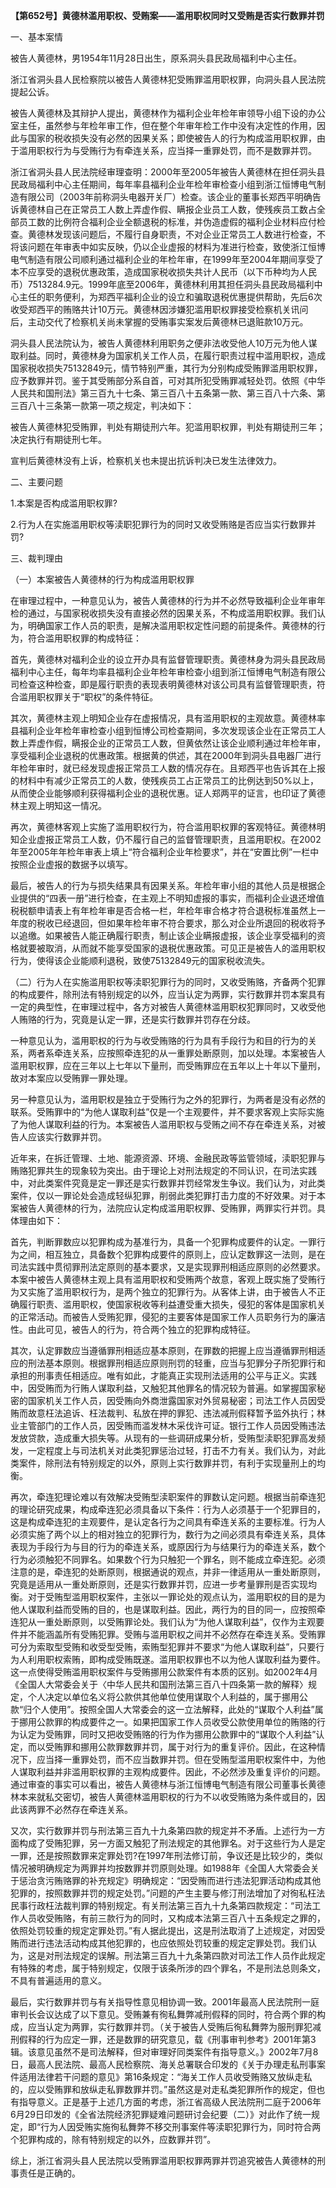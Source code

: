 **【第652号】黄德林滥用职权、受贿案——滥用职权同时又受贿是否实行数罪并罚**

一、基本案情

被告人黄德林，男1954年11月28日出生，原系洞头县民政局福利中心主任。

浙江省洞头县人民检察院以被告人黄德林犯受贿罪滥用职权罪，向洞头县人民法院提起公诉。

被告人黄德林及其辩护人提出，黄德林作为福利企业年检年审领导小组下设的办公室主任，虽然参与年检年审工作，但在整个年审年检工作中没有决定性的作用，因此与国家的税收损失没有必然的因果关系；即使被告人的行为构成滥用职权罪，由于滥用职权行为与受贿行为有牵连关系，应当择一重罪处罚，而不是数罪并罚。

浙江省洞头县人民法院经审理查明：2000年至2005年被告人黄德林在担任洞头县民政局福利中心主任期间，每年率县福利企业年检年审检查小组到浙江恒博电气制造有限公司（2003年前称洞头电器开关厂）检查。该企业的董事长郑西平明确告诉黄德林自己在正常员工人数上弄虚作假、瞒报企业员工人数，使残疾员工数占全部员工数的比例符合福利企业全额退税的标准，并伪造虚假的福利企业材料应付检查。黄德林发现该问题后，不履行自身职责，不对企业正常员工人数进行检查，不将该问题在年审表中如实反映，仍以企业虚报的材料为准进行检查，致使浙江恒博电气制造有限公司顺利通过福利企业的年检年审，在1999年至2004年期间享受了本不应享受的退税优惠政策，造成国家税收损失共计人民币（以下币种均为人民币）7513284.9元。1999年底至2006年，黄德林利用其担任洞头县民政局福利中心主任的职务便利，为郑西平福利企业的设立和骗取退税优惠提供帮助，先后6次收受郑西平的贿赂共计10万元。黄德林因涉嫌犯滥用职权罪接受检察机关讯问后，主动交代了检察机关尚未掌握的受贿事实案发后黄德林已退赃款10万元。

洞头县人民法院认为，被告人黄德林利用职务之便非法收受他人10万元为他人谋取利益。同时，黄德林身为国家机关工作人员，在履行职责过程中滥用职权，造成国家税收损失75132849元，情节特别严重，其行为分别构成受贿罪滥用职权罪，应予数罪并罚。鉴于其受贿部分系自首，可对其所犯受贿罪减轻处罚。依照《中华人民共和国刑法》第三百九十七条、第三百八十五条第一款、第三百八十六条、第三百八十三条第一款第一项之规定，判决如下：

被告人黄德林犯受贿罪，判处有期徒刑六年。犯滥用职权罪，判处有期徒刑三年；决定执行有期徒刑七年。

宣判后黄德林没有上诉，检察机关也未提出抗诉判决已发生法律效力。

二、主要问题

1.本案是否构成滥用职权罪?

2.行为人在实施滥用职权等渎职犯罪行为的同时又收受贿赂是否应当实行数罪并罚?

三、裁判理由

（一）本案被告人黄德林的行为构成滥用职权罪

在审理过程中，一种意见认为，被告人黄德林的行为并不必然导致福利企业年审年检的通过，与国家税收损失没有直接必然的因果关系，不构成滥用职权罪。我们认为，明确国家工作人员的职责，是解决滥用职权定性问题的前提条件。黄德林的行为，符合滥用职权罪的构成特征：

首先，黄德林对福利企业的设立开办具有监督管理职责。黄德林身为洞头县民政局福利中心主任，每年均率县福利企业年检年审检查小组到浙江恒博电气制造有限公司检查这种检查，即是履行职责的表现表明黄德林对该公司具有监督管理职责，符合滥用职权罪关于“职权”的条件特征。

其次，黄德林主观上明知企业存在虚报情况，具有滥用职权的主观故意。黄德林率县福利企业年检年审检查小组到恒博公司检查期间，多次发现该企业在正常员工人数上弄虚作假，瞒报企业的正常员工人数，但黄依然让该企业顺利通过年检年审，享受福利企业退税的优惠政策。根据黄的供述，其在2000年到洞头县电器厂进行年检年审时，就已经发现虚报正常员工人数的情况存在。且郑西平也告诉其在上报的材料中有减少正常员工的人数，使残疾员工占正常员工的比例达到50%以上，从而使企业能够顺利获得福利企业的退税优惠。证人郑两平的证言，也印证了黄德林主观上明知这一情况。

再次，黄德林客观上实施了滥用职权行为，符合滥用职权罪的客观特征。黄德林明知企业虚报正常员工人数，仍不履行自己的监督管理职责，且滥用职权。在2002年至2005年年检年审表上填上“符合福利企业年检要求”，并在“安置比例”一栏中按照企业虚报的数据予以填写。

最后，被告人的行为与损失结果具有因果关系。年检年审小组的其他人员是根据企业提供的“四表一册”进行检查，在主观上不明知虚报的事实，而福利企业退还增值税税额申请表上有年检年审是否合格一栏，年检年审合格才符合退税标准虽然上一年度的税收已经退回，但如果年检年审不符合要求，那么对企业所退回的税收将予以追缴。如果被告人能正确履行职责，制止该企业瞒报虚报，该企业享受福利的资格就要被取消，从而就不能享受国家的退税优惠政策。可见正是被告人的滥用职权行为，使得该企业能顺利退税，致使75132849元的国家税收流失。

（二）行为人在实施滥用职权等渎职犯罪行为的同时，又收受贿赂，齐备两个犯罪的构成要件，除刑法有特别规定的以外，应当认定为两罪，实行数罪并罚本案具有一定的典型性，在审理过程中，各方对被告人黄德林滥用职权犯罪同时，又收受他人贿赂的行为，究竟是认定一罪，还是实行数罪并罚存在分歧。

一种意见认为，滥用职权的行为与收受贿赂的行为具有手段行为和目的行为的关系，两者系牵连关系，应按照牵连犯的从一重罪处断原则，加以处理。本案被告人滥用职权罪，应在三年以上七年以下量刑，而受贿罪应在五年以上十年以下量刑，故对本案应以受贿罪一罪处理。

另一种意见认为，滥用职权是独立于受贿行为之外的犯罪行，为两者是没有必然的联系。受贿罪中的“为他人谋取利益”仅是一个主观要件，并不要求客观上实际实施了为他人谋取利益的行为。本案被告人滥用职权与受贿之间不存在牵连关系，对被告人应该实行数罪并罚。

近年来，在拆迁管理、土地、能源资源、环境、金融民政等监管领域，渎职犯罪与贿赂犯罪共生的现象较为突出。由于理论上对刑法规定的不同认识，在司法实践中，对此类案件究竟是定一罪还是实行数罪并罚经常发生争议。我们认为，对此类案件，仅以一罪论处会造成轻纵犯罪，削弱此类犯罪打击力度的不好效果。对于本案被告人黄德林的行为，法院应认定构成滥用职权罪、受贿罪，两罪实行并罚。具体理由如下：

首先，判断罪数应以犯罪构成为基准行为，具备一个犯罪构成要件的认定。一罪行为之间，相互独立，具备数个犯罪构成要件的原则上，应认定数罪这一法则，是在司法实践中贯彻罪刑法定原则的基本要求，又是实现罪刑相适应原则的必然要求。本案中被告人黄德林主观上具有滥用职权和受贿两个故意，客观上既实施了受贿行为又实施了滥用职权行为，是两个独立的犯罪行为。从客体上讲，由于被告人不正确履行职责、滥用职权，使国家税收等利益遭受重大损失，侵犯的客体是国家机关的正常活动。而被告人受贿犯罪，侵犯的主要客体是国家工作人员职务行为的廉洁性。由此可见，被告人的行为，符合两个独立的犯罪构成特征。

其次，认定罪数应当遵循罪刑相适应基本原则，在罪数的把握上应当遵循罪刑相适应的刑法基本原则。根据罪刑相适应原则刑罚的轻重，应当与犯罪分子所犯罪行和承担的刑事责任相适应。唯有如此，才能真正实现刑法适用的公平与正义。实践中，因受贿而为行贿人谋取利益，又触犯其他罪名的情况较为普遍。如掌握国家秘密的国家机关工作人员，因受贿向外商泄露国家对外贸易秘密；司法工作人员因受贿而故意枉法追诉、枉法裁判、私放在押的罪犯、违法减刑假释暂予监外执行；林业主管部门的工作人员，因受贿而滥发林木采伐许可证。银行工作人员因受贿违法发放贷款，造成重大损失等。从现有的一些调研成果分析，受贿型渎职犯罪高发频发，一定程度上与司法机关对此类犯罪惩治过轻，打击不力有关。我们认为，对此类案件，除刑法有特别规定的以外，原则上实行数罪并罚，有利于实现量刑上的均衡。

再次，牵连犯理论难以有效解决受贿型渎职案件的罪数认定问题。根据当前牵连犯的理论研究成果，构成牵连犯必须具备以下条件：行为人必须基于一个犯罪目的，这是构成牵连犯的主观要件，是认定各行为之间具有牵连关系的主要标准。行为人必须实施了两个以上的相对独立的犯罪行为，数行为之间必须具有牵连关系，具体表现为手段行为与目的行为的牵连关系，或原因行为与结果行为的牵连关系，数个行为必须触犯不同罪名。如果数个行为只触犯一个罪名，则不能成立牵连犯。必须注意的是，牵连犯的处断原则，根据通说的观点，并非一律适用从一重处断原则，究竟是适用从一重处断原则，还是实行数罪并罚，应进一步考量罪刑是否实现均衡。对于受贿型滥用职权案件，主张以一罪论处的观点认为，滥用职权的目的是为他人谋取利益而受贿的目的，也是谋取利益。因此，两行为的目的同一，应按照牵连犯从一重处断原则，以受贿罪论处。我们认为“为他人谋取利益”，仅作为主观要件并不能涵盖所有受贿犯罪。受贿与滥用职权之间并不必然存在牵连关系。受贿罪可分为索取型受贿和收受型受贿，索贿型犯罪并不要求“为他人谋取利益”，只要行为人利用职权索贿，即构成受贿既遂。滥用职权罪也不以为他人谋取利益为要件。这一点使得受贿滥用职权案件与受贿挪用公款案件有本质的区别。如2002年4月《全国人大常委会关于〈中华人民共和国刑法第三百八十四条第一款的解释〉规定，个人决定以单位名义将公款供其他单位使用谋取个人利益的，属于挪用公款“归个人使用”。按照全国人大常委会的这一立法解释，此处的“谋取个人利益”属于挪用公款罪的构成要件之一。如果把国家工作人员收受公款使用单位的贿赂的行为认定为受贿罪，同时又把收受贿赂的行为作为挪用公款罪中的“谋取个人利益”认定，而以受贿罪和挪用公款罪数罪并罚，属于对行为的重复评价。因此，在这种情况下，应当择一重罪处罚，而不应当数罪并罚。但在受贿型滥用职权案件中，为他人谋取利益并非滥用职权罪的主观构成要件。因此，不必然涉及重复评价的问题。通过审查的事实可以看出，被告人黄德林与浙江恒博电气制造有限公司董事长黄德林本来就私交密切，被告人黄德林滥用职权的行为不以收受贿赂为条件或目的，因此该两罪不必然存在牵连关系。

又次，实行数罪并罚与刑法第三百九十九条第四款的规定并不矛盾。上述行为一方面构成了受贿犯罪，另一方面又触犯了刑法规定的其他罪名。对于这些行为人是定一罪，还是按照数罪来定罪处罚?在1997年刑法修订前，争议还是比较少的，类似情况被明确规定为两罪并均按数罪并罚原则处理。如1988年《全国人大常委会关于惩治贪污贿赂罪的补充规定》明确规定：“因受贿而进行违法犯罪活动构成其他犯罪的，按照数罪并罚的规定处罚。”问题的产生主要与修汀刑法增加了对徇私枉法民事行政枉法裁判罪的特别规定。有关刑法第三百九十九条第四款规定：“司法工作人员收受贿赂，有前三款行为的同时，又构成本法第三百八十五条规定之罪的，依照处罚较重的规定定罪处罚。”有人据此提出，这是刑法取消了上述规定，对因受贿而进行违法活动构成其他犯罪的，也应依照处罚较重的规定定罪处罚。我们认为，这是对刑法规定的误解。刑法第三百九十九条第四款对司法工作人员作此规定有特殊的考虑，属于特别规定，仅限于该条所涉的四个罪名，不是刑法总则条文，不具有普遍适用的意义。

最后，实行数罪并罚与有关指导性意见相协调一致。2001年最高人民法院刑一庭审判长会议达成了以下意见。受贿兼有徇私舞弊减刑假释的同时，符合两个罪的构成，应当认定为两罪，实行数罪并罚。（关于被告人受贿后徇私舞弊为服刑罪犯减刑假释的行为应定一罪，还是数罪的研究意见，载《刑事审判参考》2001年第3辑。该意见虽然不是司法解释，但对审理好同类案件有指导意义。》2002年7月8日，最高人民法院、最高人民检察院、海关总署联合印发的《关于办理走私刑事案件适用法律若干问题的意见》第16条规定：“海关工作人员收受贿赂又放纵走私的，应以受贿罪和放纵走私罪数罪并罚。”虽然这是对走私类犯罪所作的规定，但也有指导意义。正是基于上述几方面的考虑，浙江省高级人民法院刑二庭于2006年6月29日印发的《全省法院经济犯罪疑难问题研讨会纪要（二）》对此作了统一规定，即“行为人因受贿实施徇私舞弊不移交刑事案件等渎职犯罪行为，同时符合两个犯罪构成的，除有特别规定的以外，应数罪并罚”。

综上，浙江省洞头县人民法院以受贿罪滥用职权罪两罪并罚追究被告人黄德林的刑事责任是正确的。